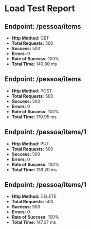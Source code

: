 # Load Test Report

## Endpoint: /pessoa/items
- **Http Method:** GET
- **Total Requests:** 500
- **Success:** 500
- **Errors:** 0
- **Rate of Success:** 100%
- **Total Time:** 140.80 ms

## Endpoint: /pessoa/items
- **Http Method:** POST
- **Total Requests:** 500
- **Success:** 500
- **Errors:** 0
- **Rate of Success:** 100%
- **Total Time:** 170.95 ms

## Endpoint: /pessoa/items/1
- **Http Method:** PUT
- **Total Requests:** 500
- **Success:** 500
- **Errors:** 0
- **Rate of Success:** 100%
- **Total Time:** 138.20 ms

## Endpoint: /pessoa/items/1
- **Http Method:** DELETE
- **Total Requests:** 500
- **Success:** 500
- **Errors:** 0
- **Rate of Success:** 100%
- **Total Time:** 147.07 ms

